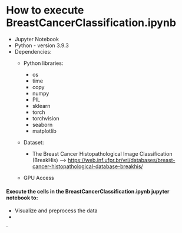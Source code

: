# How to execute BreastCancerClassification.ipynb

- Jupyter Notebook
- Python - version 3.9.3
- Dependencies:
  -  Python libraries:
        - os
        - time
        - copy
        - numpy
        - PIL
        - sklearn
        - torch
        - torchvision
        - seaborn
        - matplotlib
    - Dataset:
        - The Breast Cancer Histopathological Image Classification (BreakHis) --> https://web.inf.ufpr.br/vri/databases/breast-cancer-histopathological-database-breakhis/

    - GPU Access
#### Execute the cells in the BreastCancerClassification.ipynb jupyter notebook to:

- Visualize and preprocess the data
- 
`
